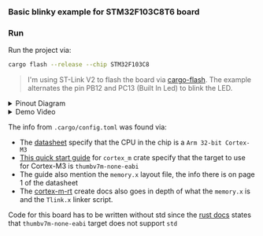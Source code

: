 ### Basic blinky example for STM32F103C8T6 board

### Run

Run the project via:

```bash
cargo flash --release --chip STM32F103C8
```

> I'm using ST-Link V2 to flash the board via [cargo-flash](https://crates.io/crates/cargo-flash).
> The example alternates the pin PB12 and PC13 (Built In Led) to blink the LED.

<details>
  <summary>Pinout Diagram</summary>

  ![STM32F103C8T6-pinout](https://github.com/milewski/sensors-rs/assets/2874967/5f8e234f-2ba5-4521-be23-5e59b7b1993f)
</details>

<details>
  <summary>Demo Video</summary>

  https://github.com/milewski/sensors-rs/assets/2874967/d183bf96-bd44-4637-8eae-6012b72fdfa3
</details>

The info from `.cargo/config.toml` was found via:

- The [datasheet](https://www.st.com/resource/en/datasheet/stm32f103c8.pdf) specify that the CPU in the chip is
  a `Arm 32-bit Cortex-M3`
- [This quick start guide](https://docs.rust-embedded.org/cortex-m-quickstart/cortex_m_quickstart/index.html#usage)
  for `cortex_m` crate specify that the target to use for Cortex-M3 is `thumbv7m-none-eabi`
- The guide also mention the `memory.x` layout file, the info there is on page 1 of the datasheet
- The [cortex-m-rt](https://docs.rs/cortex-m-rt/latest/cortex_m_rt) create docs also goes in depth of what
  the `memory.x` is and the `Tlink.x` linker script.

Code for this board has to be written without std since
the [rust docs](https://doc.rust-lang.org/nightly/rustc/platform-support.html#tier-2) states that `thumbv7m-none-eabi`
target does not support `std`

